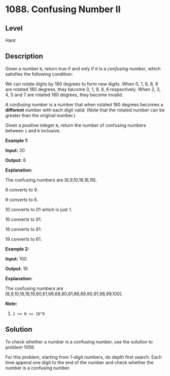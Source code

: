 # 1088. Confusing Number II
## Level
Hard

## Description
Given a number `N`, return true if and only if it is a *confusing number*, which satisfies the following condition:

We can rotate digits by 180 degrees to form new digits. When 0, 1, 6, 8, 9 are rotated 180 degrees, they become 0, 1, 9, 8, 6 respectively. When 2, 3, 4, 5 and 7 are rotated 180 degrees, they become invalid.

A *confusing number* is a number that when rotated 180 degrees becomes a **different** number with each digit valid. (Note that the rotated number can be greater than the original number.)

Given a positive integer `N`, return the number of confusing numbers between `1` and `N` inclusive.

**Example 1:**

**Input:** 20

**Output:** 6

**Explanation:**

The confusing numbers are [6,9,10,16,18,19].

6 converts to 9.

9 converts to 6.

10 converts to 01 which is just 1.

16 converts to 91.

18 converts to 81.

19 converts to 61.

**Example 2:**

**Input:** 100

**Output:** 19

**Explanation:**

The confusing numbers are [6,9,10,16,18,19,60,61,66,68,80,81,86,89,90,91,98,99,100].

**Note:**

1. `1 <= N <= 10^9`

## Solution
To check whether a number is a confusing number, use the solution to problem 1056.

For this problem, starting from 1-digit numbers, do depth first search. Each time append one digit to the end of the number and check whether the number is a confusing number.

